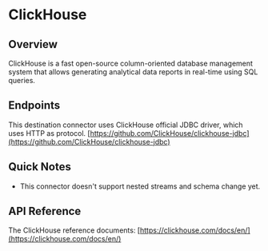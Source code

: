 # ClickHouse

## Overview

ClickHouse is a fast open-source column-oriented database management system that allows generating
analytical data reports in real-time using SQL queries.

## Endpoints

This destination connector uses ClickHouse official JDBC driver, which uses HTTP as protocol.
[https://github.com/ClickHouse/clickhouse-jdbc](https://github.com/ClickHouse/clickhouse-jdbc)

## Quick Notes

- This connector doesn't support nested streams and schema change yet.

## API Reference

The ClickHouse reference documents:
[https://clickhouse.com/docs/en/](https://clickhouse.com/docs/en/)
